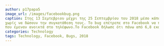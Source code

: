 ```yaml
---
author: p17papa5
image_url: /images/facebookbug.png
caption: Στης 13 Σεμτεβριου μέχρι της 25 Σεπτεμβρίου του 2018 μέσο κάποιου bug το Facebook έπαιρνε φωτογραφίες από τους χρήστες
χωρίς να δώσουν την συγκατάθεση τους. Το bug επέτρεπε στο Facebook να παίρνει εικόνες και storys από third-party προγράμματα και εφαρμογές
που έμεναν ανοικτά στο τηλέφωνο.Το Facebook δήλωσε ότι πάνω από 6,8 εκατομμύρια χρήστες επηρεαστήκαν από το συγκεκριμένο bug.
categories: Technology
tags: Technology, Facebook, Bugs, 2018
---
```


